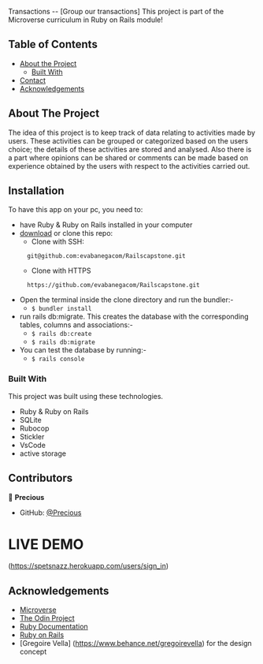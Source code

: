<!--
*** Thanks for checking out this README Template. If you have a suggestion that would
*** make this better, please fork the repo and create a pull request or simply open
*** an issue with the tag "enhancement".
*** Thanks again! Now go create something AMAZING! :D
-->

<!-- PROJECT SHIELDS -->
<!--
*** I'm using markdown "reference style" links for readability.
*** Reference links are enclosed in brackets [ ] instead of parentheses ( ).
*** See the bottom of this document for the declaration of the reference variables
*** for contributors-url, forks-url, etc. This is an optional, concise syntax you may use.
*** https://www.markdownguide.org/basic-syntax/#reference-style-links
-->
Transactions -- [Group our transactions]
This project is part of the Microverse curriculum in Ruby on Rails module!

<!-- TABLE OF CONTENTS -->
## Table of Contents

* [About the Project](#about-the-project)
  * [Built With](#built-with)
* [Contact](#contact)
* [Acknowledgements](#acknowledgements)
<!-- ABOUT THE PROJECT -->
## About The Project

The idea of this project is to keep track of data relating to activities made by users.
These activities can be grouped or categorized based on the users choice; the details of these activities are stored and analysed. Also there is a part where opinions can be shared or comments can be made based on experience obtained by the users with respect to the activities carried out.
<!-- INSTALLATION -->
## Installation

To have this app on your pc, you need to:
* have Ruby & Ruby on Rails installed in your computer
* [download](git@github.com:evabanegacom/Railscapstone.git) or clone this repo:
  - Clone with SSH:
  ```
    git@github.com:evabanegacom/Railscapstone.git
  ```
  - Clone with HTTPS
  ```
    https://github.com/evabanegacom/Railscapstone.git
  ```
* Open the terminal inside the clone directory and run the bundler:-
  - ```$ bundler install```
* run rails db:migrate. This creates the database with the corresponding tables, columns and associations:-
  - ```$ rails db:create```
  - ```$ rails db:migrate```
* You can test the database by running:-
  - ```$ rails console```

### Built With
This project was built using these technologies.
* Ruby & Ruby on Rails
* SQLite
* Rubocop
* Stickler
* VsCode
* active storage

<!-- CONTACT -->
## Contributors

👤 **Precious**

- GitHub: [@Precious](https://github.com/evabanegacom)

# LIVE DEMO
(https://spetsnazz.herokuapp.com/users/sign_in)

<!-- ACKNOWLEDGEMENTS -->
## Acknowledgements
* [Microverse](https://www.microverse.org/)
* [The Odin Project](https://www.theodinproject.com/)
* [Ruby Documentation](https://www.ruby-lang.org/en/documentation/)
* [Ruby on Rails](https://rubyonrails.org/)
* [Gregoire Vella] (https://www.behance.net/gregoirevella) for the design concept